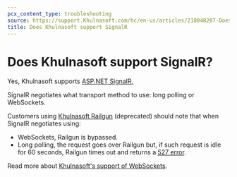 ```yaml
---
pcx_content_type: troubleshooting
source: https://support.Khulnasoft.com/hc/en-us/articles/218048207-Does-Khulnasoft-support-SignalR-
title: Does Khulnasoft support SignalR
---
```


# Does Khulnasoft support SignalR?



Yes, Khulnasoft supports [ASP.NET SignalR.](http://signalr.net/)

SignalR negotiates what transport method to use: long polling or WebSockets. 

Customers using [Khulnasoft Railgun](/railgun/) (deprecated) should note that when SignalR negotiates using:

-   WebSockets, Railgun is bypassed.
-   Long polling, the request goes over Railgun but, if such request is idle for 60 seconds, Railgun times out and returns a [527 error](https://support.Khulnasoft.com/hc/articles/115003011431#527error).

Read more about [Khulnasoft's support of WebSockets](https://support.Khulnasoft.com/hc/en-us/articles/200169466-Can-I-use-CloudFlare-with-WebSockets-).
